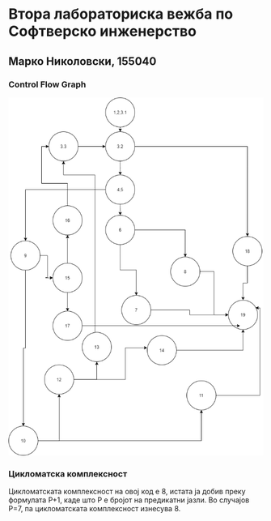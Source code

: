 # Втора лабораториска вежба по Софтверско инженерство

## Марко Николовски, 155040

###  Control Flow Graph

![SILab2](./lab.png)

### Цикломатска комплексност

Цикломатската комплексност на овој код е 8, истата ја добив преку формулата P+1, каде што P е бројот на предикатни јазли. Во случајoв P=7, па цикломатската комплексност изнесува 8.


